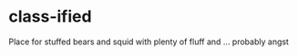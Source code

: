 class-ified
===========

Place for stuffed bears and squid with plenty of fluff and ... probably angst
